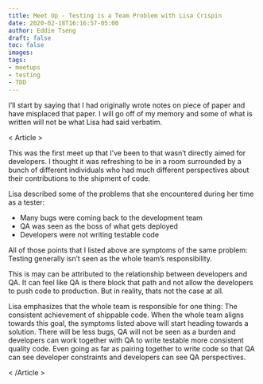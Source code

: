 ```yaml
---
title: Meet Up - Testing is a Team Problem with Lisa Crispin
date: 2020-02-18T16:16:57-05:00
author: Eddie Tseng
draft: false 
toc: false
images:
tags:
- meetups
- testing
- TDD
---
```


I’ll start by saying that I had originally wrote notes on piece of paper and have misplaced that paper. I will go off of my memory and some of what is written will not be what Lisa had said verbatim.

< Article >

This was the first meet up that I’ve been to that wasn’t directly aimed for developers. I thought it was refreshing to be in a room surrounded by a bunch of different individuals who had much different perspectives about their contributions to the shipment of code.

Lisa described some of the problems that she encountered during her time as a tester:

* Many bugs were coming back to the development team
* QA was seen as the boss of what gets deployed
* Developers were not writing testable code

All of those points that I listed above are symptoms of the same problem: Testing generally isn’t seen as the whole team’s responsibility.

This is may can be attributed to the relationship between developers and QA. It can feel like QA is there block that path and not allow the developers to push code to production. But in reality, thats not the case at all.

Lisa emphasizes that the whole team is responsible for one thing: The consistent achievement of shippable code. When the whole team aligns towards this goal, the symptoms listed above will start heading towards a solution. There will be less bugs, QA will not be seen as a burden and developers can work together with QA to write testable more consistent quality code. Even going as far as pairing together to write code so that QA can see developer constraints and developers can see QA perspectives.

< /Article >